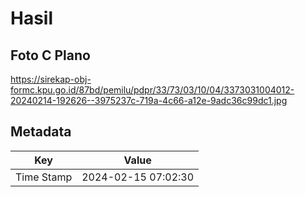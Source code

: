 # Hasil

## Foto C Plano

https://sirekap-obj-formc.kpu.go.id/87bd/pemilu/pdpr/33/73/03/10/04/3373031004012-20240214-192626--3975237c-719a-4c66-a12e-9adc36c99dc1.jpg


## Metadata

| Key        | Value               |
| ---------- | ------------------- |
| Time Stamp | 2024-02-15 07:02:30 |



